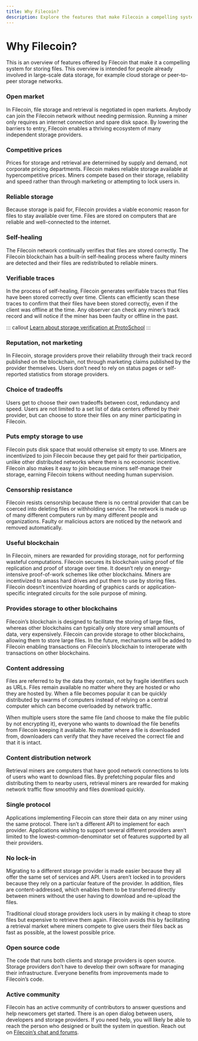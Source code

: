 ```yaml
---
title: Why Filecoin?
description: Explore the features that make Filecoin a compelling system for storing files.
---
```


# Why Filecoin?

This is an overview of features offered by Filecoin that make it a compelling system for storing files. This overview is intended for people already involved in large-scale data storage, for example cloud storage or peer-to-peer storage networks.

### Open market

In Filecoin, file storage and retrieval is negotiated in open markets. Anybody can join the Filecoin network without needing permission. Running a miner only requires an internet connection and spare disk space. By lowering the barriers to entry, Filecoin enables a thriving ecosystem of many independent storage providers.

### Competitive prices

Prices for storage and retrieval are determined by supply and demand, not corporate pricing departments. Filecoin makes reliable storage available at hypercompetitive prices. Miners compete based on their storage, reliability and speed rather than through marketing or attempting to lock users in.

### Reliable storage

Because storage is paid for, Filecoin provides a viable economic reason for files to stay available over time. Files are stored on computers that are reliable and well-connected to the internet.

### Self-healing

The Filecoin network continually verifies that files are stored correctly. The Filecoin blockchain has a built-in self-healing process where faulty miners are detected and their files are redistributed to reliable miners.

### Verifiable traces

In the process of self-healing, Filecoin generates verifiable traces that files have been stored correctly over time. Clients can efficiently scan these traces to confirm that their files have been stored correctly, even if the client was offline at the time. Any observer can check any miner’s track record and will notice if the miner has been faulty or offline in the past.

::: callout
[Learn about storage verification at ProtoSchool](https://proto.school/#/verifying-storage-on-filecoin)
:::


### Reputation, not marketing

In Filecoin, storage providers prove their reliability through their track record published on the blockchain, not through marketing claims published by the provider themselves. Users don’t need to rely on status pages or self-reported statistics from storage providers.

### Choice of tradeoffs

Users get to choose their own tradeoffs between cost, redundancy and speed. Users are not limited to a set list of data centers offered by their provider, but can choose to store their files on any miner participating in Filecoin.

### Puts empty storage to use

Filecoin puts disk space that would otherwise sit empty to use. Miners are incentivized to join Filecoin because they get paid for their participation, unlike other distributed networks where there is no economic incentive. Filecoin also makes it easy to join because miners self-manage their storage, earning Filecoin tokens without needing human supervision.

### Censorship resistance

Filecoin resists censorship because there is no central provider that can be coerced into deleting files or withholding service. The network is made up of many different computers run by many different people and organizations. Faulty or malicious actors are noticed by the network and removed automatically.

### Useful blockchain

In Filecoin, miners are rewarded for providing storage, not for performing wasteful computations. Filecoin secures its blockchain using proof of file replication and proof of storage over time. It doesn’t rely on energy-intensive proof-of-work schemes like other blockchains. Miners are incentivized to amass hard drives and put them to use by storing files. Filecoin doesn’t incentivize hoarding of graphics cards or application-specific integrated circuits for the sole purpose of mining.

### Provides storage to other blockchains

Filecoin’s blockchain is designed to facilitate the storing of large files, whereas other blockchains can typically only store very small amounts of data, very expensively. Filecoin can provide storage to other blockchains, allowing them to store large files. In the future, mechanisms will be added to Filecoin enabling transactions on Filecoin’s blockchain to interoperate with transactions on other blockchains.

### Content addressing

Files are referred to by the data they contain, not by fragile identifiers such as URLs. Files remain available no matter where they are hosted or who they are hosted by. When a file becomes popular it can be quickly distributed by swarms of computers instead of relying on a central computer which can become overloaded by network traffic.

When multiple users store the same file (and choose to make the file public by not encrypting it), everyone who wants to download the file benefits from Filecoin keeping it available. No matter where a file is downloaded from, downloaders can verify that they have received the correct file and that it is intact.

### Content distribution network

Retrieval miners are computers that have good network connections to lots of users who want to download files. By prefetching popular files and distributing them to nearby users, retrieval miners are rewarded for making network traffic flow smoothly and files download quickly.

### Single protocol

Applications implementing Filecoin can store their data on any miner using the same protocol. There isn’t a different API to implement for each provider. Applications wishing to support several different providers aren’t limited to the lowest-common-denominator set of features supported by all their providers.

### No lock-in

Migrating to a different storage provider is made easier because they all offer the same set of services and API. Users aren’t locked in to providers because they rely on a particular feature of the provider. In addition, files are content-addressed, which enables them to be transferred directly between miners without the user having to download and re-upload the files.

Traditional cloud storage providers lock users in by making it cheap to store files but expensive to retrieve them again. Filecoin avoids this by facilitating a retrieval market where miners compete to give users their files back as fast as possible, at the lowest possible price.

### Open source code

The code that runs both clients and storage providers is open source. Storage providers don’t have to develop their own software for managing their infrastructure. Everyone benefits from improvements made to Filecoin’s code.

### Active community

Filecoin has an active community of contributors to answer questions and help newcomers get started. There is an open dialog between users, developers and storage providers. If you need help, you will likely be able to reach the person who designed or built the system in question. Reach out on [Filecoin’s chat and forums](../community/chat-and-discussion-forums.md).

